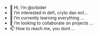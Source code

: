 - 👋 Hi, I’m @orbider
- 👀 I’m interested in  defi, cryto dao ect...
- 🌱 I’m currently learning everything ...
- 💞️ I’m looking to collaborate on projects ...
- 📫 How to reach me,  you dont ...

<!---
orbider/orbider is a ✨ special ✨ repository because its `README.md` (this file) appears on your GitHub profile.
You can click the Preview link to take a look at your changes.
--->
